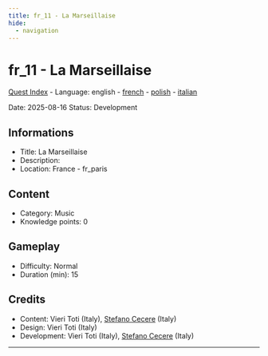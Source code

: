 ```yaml
---
title: fr_11 - La Marseillaise
hide:
  - navigation
---
```


# fr_11 - La Marseillaise
[Quest Index](./index.md) - Language: english - [french](./fr_11.fr.md) - [polish](./fr_11.pl.md) - [italian](./fr_11.it.md)

Date: 2025-08-16
Status: Development

## Informations

- Title: La Marseillaise
- Description: 
- Location: France - fr_paris
## Content
- Category: Music
- Knowledge points: 0
## Gameplay
- Difficulty: Normal
- Duration (min): 15
## Credits
- Content: Vieri Toti (Italy), [Stefano Cecere](https://stefanocecere.com) (Italy)
- Design: Vieri Toti (Italy)
- Development: Vieri Toti (Italy), [Stefano Cecere](https://stefanocecere.com) (Italy)

---

